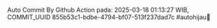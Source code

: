 Auto Commit By Github Action pada: 2025-03-18 01:13:27 WIB, COMMIT_UUID 855b53c1-bdbe-4794-bf07-513f237dad7c #autohijau🗿
